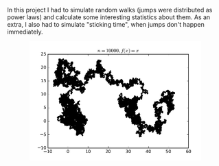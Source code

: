 In this project I had to simulate random walks (jumps were distributed as power laws) and calculate some interesting statistics about them. As an extra, I also had to simulate "sticking time", when jumps don't happen immediately.

<div style="text-align: center;">
    <img src="teaser.png" alt="Simulation result" width="400"/>
</div>

